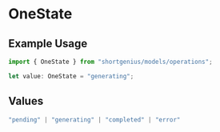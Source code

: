 # OneState

## Example Usage

```typescript
import { OneState } from "shortgenius/models/operations";

let value: OneState = "generating";
```

## Values

```typescript
"pending" | "generating" | "completed" | "error"
```